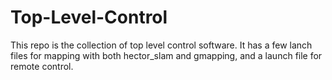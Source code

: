 # Top-Level-Control

This repo is the collection of top level control software. It has a few lanch files for mapping with both hector_slam and gmapping, and a launch file for remote control.

